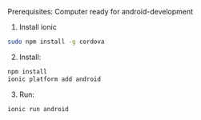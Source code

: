 Prerequisites: Computer ready for android-development

1. Install ionic
```sh
sudo npm install -g cordova
```

2. Install:
```sh
npm install
ionic platform add android
```

3. Run:
```sh
ionic run android
```
